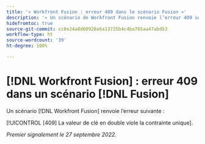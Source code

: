 ```yaml
---
title: '« Workfront Fusion : erreur 409 dans le scénario Fusion »'
description: '« Un scénario de Workfront Fusion renvoie l’erreur 409 suivante : la valeur de clé en double viole la contrainte unique. »'
hidefromtoc: true
source-git-commit: cc0e24a8d60928a6a13725b4c4ba765aa47abd53
workflow-type: ht
source-wordcount: '39'
ht-degree: 100%

---
```



# [!DNL Workfront Fusion] : erreur 409 dans un scénario [!DNL Fusion]

Un scénario [!DNL Workfront Fusion] renvoie l’erreur suivante :

[!UICONTROL [409] La valeur de clé en double viole la contrainte unique].

_Premier signalement le 27 septembre 2022._

